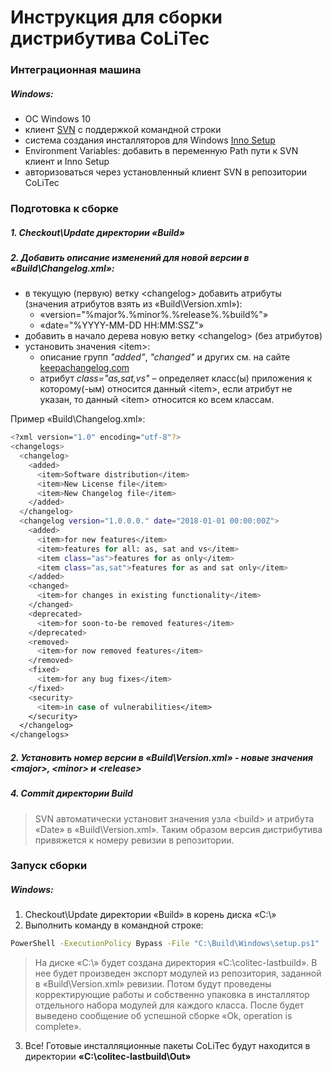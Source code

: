 # Инструкция для сборки дистрибутива CoLiTec

### Интеграционная машина

##### Windows:
- ОС Windows 10
- клиент [SVN](https://tortoisesvn.net) с поддержкой командной строки
- система создания инсталляторов для Windows [Inno Setup](http://www.jrsoftware.org/isdl.php#stable)
- Environment Variables: добавить в переменную Path пути к SVN клиент и Inno Setup
- авторизоваться через установленный клиент SVN в репозитории CoLiTec

### Подготовка к сборке

##### 1. Checkout\Update директории «Build»

##### 2. Добавить описание изменений для новой версии в «Build\Changelog.xml»:
- в текущую (первую) ветку \<changelog\> добавить атрибуты (значения атрибутов взять из «Build\Version.xml»):
    - «version="%major%.%minor%.%release%.%build%"»
    - «date="%YYYY-MM-DD HH:MM:SSZ"»
- добавить в начало дерева новую ветку \<changelog\> (без атрибутов)
- установить значения \<item\>:
    - описание групп *"added"*, *"changed"* и других см. на сайте [keepachangelog.com](https://keepachangelog.com)
    - атрибут *class="as,sat,vs"* – определяет класс(ы) приложения к которому(-ым) относится данный \<item\>, если атрибут не указан, то данный \<item\> относится ко всем классам.

Пример «Build\Changelog.xml»:
```sh
<?xml version="1.0" encoding="utf-8"?>
<changelogs>
  <changelog>
    <added>
      <item>Software distribution</item>
      <item>New License file</item>
      <item>New Changelog file</item>
    </added> 
  </changelog>
  <changelog version="1.0.0.0." date="2018-01-01 00:00:00Z">
    <added>
      <item>for new features</item>
      <item>features for all: as, sat and vs</item>
      <item class="as">features for as only</item>
      <item class="as,sat">features for as and sat only</item>
    </added>   
    <changed>
      <item>for changes in existing functionality</item>
    </changed> 
    <deprecated>
      <item>for soon-to-be removed features</item>
    </deprecated>   
    <removed>
      <item>for now removed features</item>
    </removed>
    <fixed>
      <item>for any bug fixes</item>
    </fixed> 
    <security>
      <item>in case of vulnerabilities</item>
    </security>   
  </changelog>
</changelogs>
```
##### 2. Установить номер версии в «Build\Version.xml» - новые значения \<major\>, \<minor\> и \<release\>

##### 4. Commit директории Build
> SVN автоматически установит значения узла \<build\> и атрибута «Date» в «Build\Version.xml». Таким образом версия дистрибутива привяжется к номеру ревизии в репозитории.

### Запуск сборки

##### Windows:
1. Checkout\Update директории «Build» в корень диска «С:\»
2. Выполнить команду в командной строке:
```sh
PowerShell -ExecutionPolicy Bypass -File "C:\Build\Windows\setup.ps1"
```

> На диске «C:\» будет создана директория «C:\colitec-lastbuild». В нее будет произведен экспорт модулей из репозитория, заданной в «Build\Version.xml» ревизии. Потом будут проведены корректирующие работы и собственно упаковка в инсталлятор отдельного набора модулей для каждого класса. После будет выведено сообщение об успешной сборке «Ok, operation is complete».

3. Все! Готовые инсталляционные пакеты CoLiTec будут находится в директории **«С:\colitec-lastbuild\Out»** 
